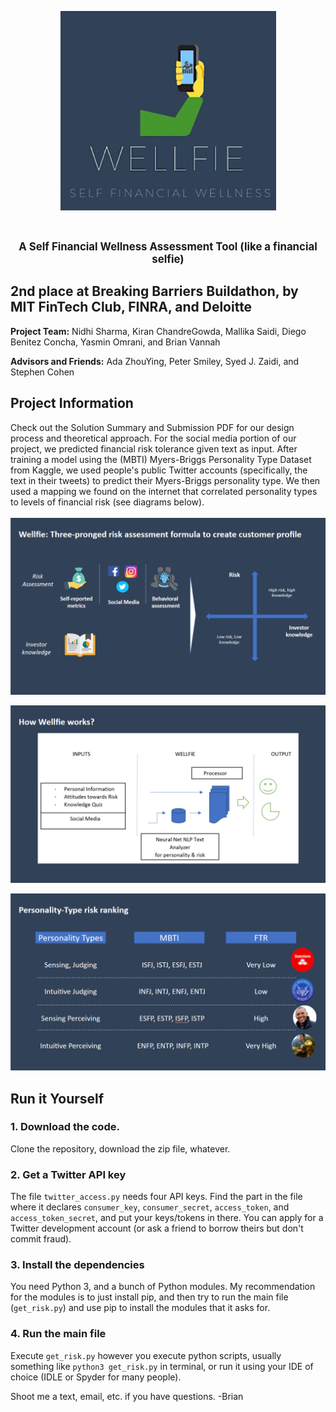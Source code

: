 
<p align="center">
  <img width="345" height="319" src="icon.png">
</p>
<br>
<p align="center">
  <b><big> A Self Financial Wellness Assessment Tool (like a financial selfie) </big></b>
</p>


## 2nd place at Breaking Barriers Buildathon, by MIT FinTech Club, FINRA, and Deloitte
**Project Team:**
Nidhi Sharma, Kiran ChandreGowda, Mallika Saidi, Diego Benitez Concha, Yasmin Omrani, and Brian Vannah

**Advisors and Friends:**
Ada ZhouYing, Peter Smiley, Syed J. Zaidi, and Stephen Cohen


## Project Information

Check out the Solution Summary and Submission PDF for our design process and theoretical approach. For the social media portion of our project, we predicted financial risk tolerance given text as input. After training a model using the (MBTI) Myers-Briggs Personality Type Dataset from Kaggle, we used people's public Twitter accounts (specifically, the text in their tweets) to predict their Myers-Briggs personality type. We then used a mapping we found on the internet that correlated personality types to levels of financial risk (see diagrams below).
<br>
<br>
![project diagram](quads.png)

![project flowchart](diagram.png)

![personality type table](MBTIRisk.png)

## Run it Yourself

### 1. Download the code.
Clone the repository, download the zip file, whatever.

### 2. Get a Twitter API key
The file `twitter_access.py` needs four API keys. Find the part in the file where it declares `consumer_key`, `consumer_secret`, `access_token`, and `access_token_secret`, and put your keys/tokens in there. You can apply for a Twitter development account (or ask a friend to borrow theirs but don't commit fraud).

### 3. Install the dependencies
You need Python 3, and a bunch of Python modules. My recommendation for the modules is to just install pip, and then try to run the main file (`get_risk.py`) and use pip to install the modules that it asks for.

### 4. Run the main file
Execute `get_risk.py` however you execute python scripts, usually something like `python3 get_risk.py` in terminal, or run it using your IDE of choice (IDLE or Spyder for many people).

Shoot me a text, email, etc. if you have questions.
-Brian
